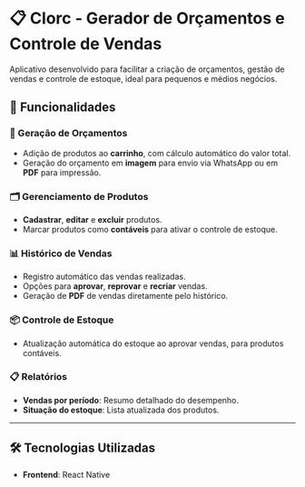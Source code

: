 # 📋 Clorc - Gerador de Orçamentos e Controle de Vendas

Aplicativo desenvolvido para facilitar a criação de orçamentos, gestão de vendas e controle de estoque, ideal para pequenos e médios negócios.

## 🚀 Funcionalidades

### 🛒 Geração de Orçamentos  
- Adição de produtos ao **carrinho**, com cálculo automático do valor total.  
- Geração do orçamento em **imagem** para envio via WhatsApp ou em **PDF** para impressão.

### 🗂️ Gerenciamento de Produtos  
- **Cadastrar**, **editar** e **excluir** produtos.  
- Marcar produtos como **contáveis** para ativar o controle de estoque.

### 📊 Histórico de Vendas  
- Registro automático das vendas realizadas.  
- Opções para **aprovar**, **reprovar** e **recriar** vendas.  
- Geração de **PDF** de vendas diretamente pelo histórico.

### 📦 Controle de Estoque  
- Atualização automática do estoque ao aprovar vendas, para produtos contáveis.

### 📋 Relatórios  
- **Vendas por período**: Resumo detalhado do desempenho.  
- **Situação do estoque**: Lista atualizada dos produtos.

---

## 🛠️ Tecnologias Utilizadas
- **Frontend**: React Native  
